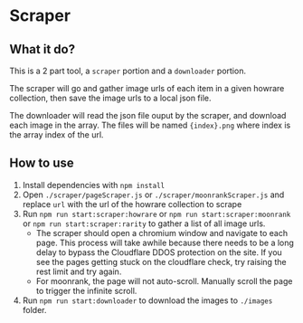 # Scraper

## What it do?

This is a 2 part tool, a `scraper` portion and a `downloader` portion.

The scraper will go and gather image urls of each item in a given howrare collection, then save the image urls to a local json file.

The downloader will read the json file ouput by the scraper, and download each image in the array. The files will be named `{index}.png` where index is the array index of the url.

## How to use

1. Install dependencies with `npm install`
2. Open `./scraper/pageScraper.js` or `./scraper/moonrankScraper.js` and replace `url` with the url of the howrare collection to scrape
3. Run `npm run start:scraper:howrare` or `npm run start:scraper:moonrank` or `npm run start:scraper:rarity` to gather a list of all image urls.
   - The scraper should open a chromium window and navigate to each page. This process will take awhile because there needs to be a long delay to bypass the Cloudflare DDOS protection on the site. If you see the pages getting stuck on the cloudflare check, try raising the rest limit and try again.
   - For moonrank, the page will not auto-scroll. Manually scroll the page to trigger the infinite scroll.
4. Run `npm run start:downloader` to download the images to `./images` folder.
